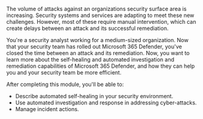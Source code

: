 The volume of attacks against an organizations security surface area is increasing. Security systems and services are adapting to meet these new challenges. However, most of these require manual intervention, which can create delays between an attack and its successful remediation.

You're a security analyst working for a medium-sized organization. Now that your security team has rolled out Microsoft 365 Defender, you've closed the time between an attack and its remediation. Now, you want to learn more about the self-healing and automated investigation and remediation capabilities of Microsoft 365 Defender, and how they can help you and your security team be more efficient.

After completing this module, you'll be able to:

- Describe automated self-healing in your security environment.
- Use automated investigation and response in addressing cyber-attacks.
- Manage incident actions.
